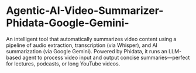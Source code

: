 # Agentic-AI-Video-Summarizer-Phidata-Google-Gemini-
An intelligent tool that automatically summarizes video content using a pipeline of audio extraction, transcription (via Whisper), and AI summarization (via Google Gemini). Powered by Phidata, it runs an LLM-based agent to process video input and output concise summaries—perfect for lectures, podcasts, or long YouTube videos.
